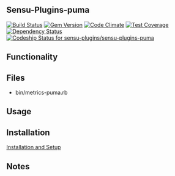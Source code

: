 ## Sensu-Plugins-puma

[ ![Build Status](https://travis-ci.org/sensu-plugins/sensu-plugins-puma.svg?branch=master)](https://travis-ci.org/sensu-plugins/sensu-plugins-puma)
[![Gem Version](https://badge.fury.io/rb/sensu-plugins-puma.svg)](http://badge.fury.io/rb/sensu-plugins-puma)
[![Code Climate](https://codeclimate.com/github/sensu-plugins/sensu-plugins-puma/badges/gpa.svg)](https://codeclimate.com/github/sensu-plugins/sensu-plugins-puma)
[![Test Coverage](https://codeclimate.com/github/sensu-plugins/sensu-plugins-puma/badges/coverage.svg)](https://codeclimate.com/github/sensu-plugins/sensu-plugins-puma)
[![Dependency Status](https://gemnasium.com/sensu-plugins/sensu-plugins-puma.svg)](https://gemnasium.com/sensu-plugins/sensu-plugins-puma)
[![Codeship Status for sensu-plugins/sensu-plugins-puma](https://codeship.com/projects/5fdd2990-db4b-0132-cd62-0eed4ec53b27/status?branch=master)](https://codeship.com/projects/79589)

## Functionality

## Files
 * bin/metrics-puma.rb

## Usage

## Installation

[Installation and Setup](https://github.com/sensu-plugins/documentation/blob/master/user_docs/installation_instructions.md)

## Notes
